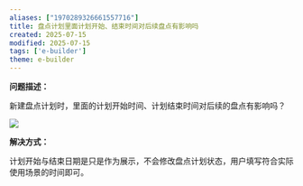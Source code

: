 ```yaml
---
aliases: ["1970289326661557716"]
title: 盘点计划里面计划开始、结束时间对后续盘点有影响吗
created: 2025-07-15
modified: 2025-07-15
tags: ['e-builder']
theme: e-builder
---
```


**问题描述：**

新建盘点计划时，里面的计划开始时间、计划结束时间对后续的盘点有影响吗？

![](03c6ce7ee1c640590cdaeaa587a149a3.jpg)

**解决方式：**

计划开始与结束日期是只是作为展示，不会修改盘点计划状态，用户填写符合实际使用场景的时间即可。